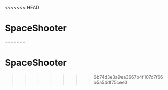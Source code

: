 <<<<<<< HEAD
# SpaceShooter 
=======
# SpaceShooter
>>>>>>> 6b74d3e3a9ea3667b4f107d7f66b5a54df75cee3
